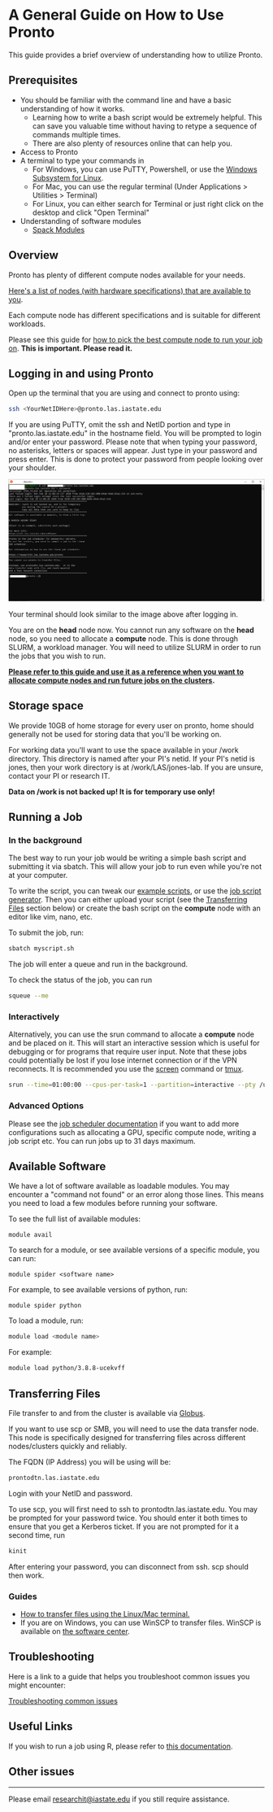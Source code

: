# A General Guide on How to Use Pronto

This guide provides a brief overview of understanding how to utilize Pronto. 

## Prerequisites

*   You should be familiar with the command line and have a basic understanding of how it works. 
    *   Learning how to write a bash script would be extremely helpful. This can save you valuable time without having to retype a sequence of commands multiple times.
    *   There are also plenty of resources online that can help you.
*   Access to Pronto
*   A terminal to type your commands in
    *   For Windows, you can use PuTTY, Powershell, or use the [Windows Subsystem for Linux](https://docs.microsoft.com/en-us/windows/wsl/install-win10).
    *   For Mac, you can use the regular terminal (Under Applications > Utilities > Terminal)
    *   For Linux, you can either search for Terminal or just right click on the desktop and click "Open Terminal"
*   Understanding of software modules
    *   [Spack Modules](spack_modules.md)

## Overview

Pronto has plenty of different compute nodes available for your needs. 

[Here's a list of nodes (with hardware specifications) that are available to you](hardware.md).

Each compute node has different specifications and is suitable for different workloads.

Please see this guide for [how to pick the best compute node to run your job on](efficient_use_of_resources.md). **This is important. Please read it.** 

## Logging in and using Pronto

Open up the terminal that you are using and connect to pronto using:

```bash
ssh <YourNetIDHere>@pronto.las.iastate.edu
```

If you are using PuTTY, omit the ssh and NetID portion and type in "pronto.las.iastate.edu" in the hostname field. You will be prompted to login and/or enter your password. Please note that when typing your password, no asterisks, letters or spaces will appear. Just type in your password and press enter. This is done to protect your password from people looking over your shoulder.

![pronto_window](img/pronto_intro.png)

Your terminal should look similar to the image above after logging in.

You are on the **head** node now. You cannot run any software on the **head** node, so you need to allocate a **compute** node. This is done through SLURM, a workload manager. You will need to utilize SLURM in order to run the jobs that you wish to run. 

**[Please refer to this guide and use it as a reference when you want to allocate compute nodes and run future jobs on the clusters](job_scheduler/index.md).**

## Storage space

We provide 10GB of home storage for every user on pronto, home should generally not be used for storing data that you'll be working on. 

For working data you'll want to use the space available in your /work directory. This directory is named after your PI's netid. If your PI's netid is jones, then your work directory is at /work/LAS/jones-lab. If you are unsure, contact your PI or research IT. 

**Data on /work is not backed up! It is for temporary use only!**

## Running a Job

### In the background

The best way to run your job would be writing a simple bash script and submitting it via sbatch. This will allow your job to run even while you're not at your computer.

To write the script, you can tweak our [example scripts](job_scheduler/example_scripts.md), or use the [job script generator](job_scheduler/job_script_generator.md). Then you can either upload your script (see the [Transferring Files](#transferring-files) section below) or create the bash script on the **compute** node with an editor like vim, nano, etc. 

To submit the job, run: 

```bash
sbatch myscript.sh
```

The job will enter a queue and run in the background. 

To check the status of the job, you can run

```bash
squeue --me
```

### Interactively

Alternatively, you can use the srun command to allocate a **compute** node and be placed on it. This will start an interactive session which is useful for debugging or for programs that require user input. Note that these jobs could potentially be lost if you lose internet connection or if the VPN reconnects. It is recommended you use the [screen](interactive_computing/screen.md) command or [tmux](interactive_computing/tmux.md).

```bash
srun --time=01:00:00 --cpus-per-task=1 --partition=interactive --pty /usr/bin/bash
```

### Advanced Options

Please see the [job scheduler documentation](job_scheduler/index.md) if you want to add more configurations such as allocating a GPU, specific compute node, writing a job script etc. You can run jobs up to 31 days maximum.

## Available Software

We have a lot of software available as loadable modules. You may encounter a "command not found" or an error along those lines. This means you need to load a few modules before running your software. 

To see the full list of available modules:

```
module avail
```

To search for a module, or see available versions of a specific module, you can run:

```
module spider <software name>
```

For example, to see available versions of python, run:

```
module spider python
```

To load a module, run:

```bash
module load <module name>
```

For example:

```bash
module load python/3.8.8-ucekvff
```

## Transferring Files

File transfer to and from the cluster is available via [Globus](file_transfers/globus.md).

If you want to use scp or SMB, you will need to use the data transfer node. This node is specifically designed for transferring files across different nodes/clusters quickly and reliably. 

The FQDN (IP Address) you will be using will be:

```bash
prontodtn.las.iastate.edu
```

Login with your NetID and password.

To use scp, you will first need to ssh to prontodtn.las.iastate.edu. You may be prompted for your password twice. You should enter it both times to ensure that you get a Kerberos ticket. If you are not prompted for it a second time, run

```bash
kinit
```

After entering your password, you can disconnect from ssh. scp should then work.

### Guides

*   [How to transfer files using the Linux/Mac terminal.](file_transfers/scp.md#macos-linux)
*   If you are on Windows, you can use WinSCP to transfer files. WinSCP is available on [the software center](https://researchit.las.iastate.edu/how-use-software-center-windows).

## Troubleshooting

Here is a link to a guide that helps you troubleshoot common issues you might encounter:

[Troubleshooting common issues](troubleshooting/common_issues.md)

## Useful Links

If you wish to run a job using R, please refer to [this documentation](r.md).

## Other issues
------------

Please email [researchit@iastate.edu](mailto:researchit@iastate.edu) if you still require assistance.
